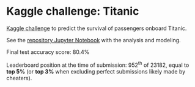 # Kaggle challenge: Titanic
[Kaggle challenge]((https://www.kaggle.com/c/titanic/)) to predict the survival of passengers onboard Titanic. 

See the [repository Jupyter Notebook](https://github.com/dwitvliet/kaggle-titanic/blob/main/kaggle-titanic.ipynb) with the analysis and modeling. 

Final test accuracy score: 80.4%

Leaderboard position at the time of submission: 952<sup>th</sup> of 23182, equal to **top 5%** (or **top 3%** when excluding perfect submissions likely made by cheaters).
